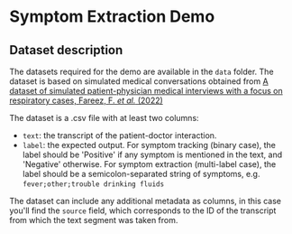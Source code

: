 # Symptom Extraction Demo

## Dataset description

The datasets required for the demo are available in the `data` folder. The dataset is based on simulated medical conversations obtained from [A dataset of simulated patient-physician medical interviews with a focus on respiratory cases, Fareez, F. _et al._ (2022)](https://www.nature.com/articles/s41597-022-01423-1)

The dataset is a .csv file with at least two columns:
- `text`: the transcript of the patient-doctor interaction.
- `label`: the expected output. For symptom tracking (binary case), the label should be 'Positive' if any symptom is mentioned in the text, and 'Negative' otherwise. For symptom extraction (multi-label case), the label should be a semicolon-separated string of symptoms, e.g. `fever;other;trouble drinking fluids`

The dataset can include any additional metadata as columns, in this case you'll find the `source` field, which corresponds to the ID of the transcript from which the text segment was taken from.
